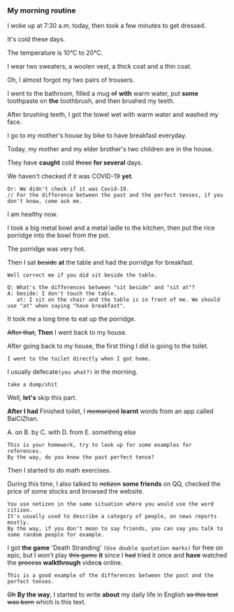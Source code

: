 ### My morning routine

I woke up at 7:30 a.m. today, then took a few minutes to get dressed. 

It's cold these days. 

The temperature is 10°C to 20°C. 

I wear two sweaters, a woolen vest, a thick coat and a thin coat. 

Oh, I almost forgot my two pairs of trousers.

I went to the bathroom, filled a mug ~~of~~ **with** warm water, put **some** toothpaste on **the** toothbrush, and then brushed my teeth. 

After brushing teeth, I got the towel wet with warm water and washed my face.

I go to my mother's house by bike to have breakfast everyday. 

Today, my mother and my elder brother's two children are in the house. 

They have **caught** cold ~~these~~ **for several** days. 

We haven't checked if it was COVID-19 **yet**.

```
Or: We didn't check if it was Covid-19.
// For the difference between the past and the perfect tenses, if you don't know, come ask me.
```

I am healthy now. 

I took a big metal bowl and a metal ladle to the kitchen, then put the rice porridge into the bowl from the pot. 

The porridge was very hot. 

Then I sat ~~beside~~ **at** the table and had the porridge for breakfast. 

```
Well correct me if you did sit beside the table.

Q: What's the differences between "sit beside" and "sit at"?
A: beside: I don't touch the table.
   at: I sit on the chair and the table is in front of me. We should use "at" when saying "have breakfast".
```

It took me a long time to eat up the porridge. 

~~After that,~~ **Then** I went back to my house.

After going back to my house, the first thing I did is going to the toilet.

```
I went to the toilet directly when I got home.
```

I usually defecate`(you what?)` in the morning. 

```
take a dump/shit
```

Well, **let's** skip this part.

**After I had** Finished toilet, I ~~memorized~~ **learnt** words from an app called BaiCiZhan.

A. on   B. by   C. with   D. from   E. something else

```
This is your homework, try to look up for some examples for references.
By the way, do you know the past perfect tense?
```

Then I started to do math exercises. 

During this time, I also talked to ~~netizen~~ **some friends** on QQ, checked the price of some stocks and browsed the website. 

```
You use netizen in the same situation where you would use the word citizen.
It's usually used to describe a category of people, on news reports mostly.
By the way, if you don't mean to say friends, you can say you talk to some random people for example.
```

I got **the game** 'Death Stranding' `(Use double quotation marks)` for free on epic, but I won't play ~~this game~~ **it** since I ~~had~~ tried it once and **have** watched the ~~process~~ **walkthrough** video**s** online. 

```
This is a good example of the differences between the past and the perfect tenses.
```

~~Oh~~ **By the way**, I started to write **about** my daily life in English ~~so this text was born~~ which is this text.



